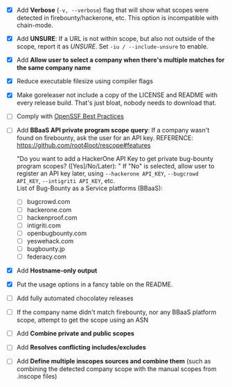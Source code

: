 - [x] Add **Verbose** (`-v, --verbose`) flag that will show what scopes were detected in firebounty/hackerone, etc. This option is incompatible with chain-mode.
- [x] Add **UNSURE**: If a URL is not within scope, but also not outside of the scope, report it as _UNSURE_. Set `-iu / --include-unsure` to enable.
- [x] Add **Allow user to select a company when there's multiple matches for the same company name**
- [X] Reduce executable filesize using compiler flags
- [X] Make goreleaser not include a copy of the LICENSE and README with every release build. That's just bloat, nobody needs to download that.
- [ ] Comply with [OpenSSF Best Practices](https://www.bestpractices.dev)
- [ ] Add **BBaaS API private program scope query**: If a company wasn't found on firebounty, ask the user for an API key. REFERENCE: https://github.com/root4loot/rescope#features

	"Do you want to add a HackerOne API Key to get private bug-bounty program scopes? ([Yes]/No/Later): "
	If "No" is selected, allow user to register an API key later, using `--hackerone API_KEY`, `--bugcrowd API_KEY`, `--intigriti API_KEY`, etc.    
	List of Bug-Bounty as a Service platforms (BBaaS): 
	- [ ] bugcrowd.com
	- [ ] hackerone.com
	- [ ] hackenproof.com
	- [ ] intigriti.com
	- [ ] openbugbounty.com
	- [ ] yeswehack.com
	- [ ] bugbounty.jp
	- [ ] federacy.com
- [X] Add **Hostname-only output** 
- [X] Put the usage options in a fancy table on the README.
- [ ] Add fully automated chocolatey releases
- [ ] If the company name didn't match firebounty, nor any BBaaS platform scope, attempt to get the scope using an ASN
- [ ] Add **Combine private and public scopes**
- [ ] Add **Resolves conflicting includes/excludes**
- [ ] Add **Define multiple inscopes sources and combine them** (such as combining the detected company scope with the manual scopes from .inscope files)
